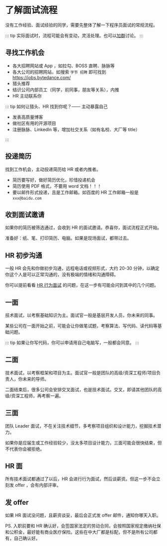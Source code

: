 # 了解面试流程

没有工作经验、面试经验的同学，需要先整体了解一下程序员面试的常规流程。

::: tip
实际面试时，流程可能会有变动，灵活处理。也可以[加群](https://github.com/mianshipai/mianshipai-web/issues/1)讨论。
:::

## 寻找工作机会

- 各大招聘网站或 App ，如拉勾、BOSS 直聘、脉脉等
- 各大公司的招聘网站，如搜索 `字节 招聘` 即可找到 https://jobs.bytedance.com/
- 猎头推荐
- 结识公司内部员工（同学，前同事，朋友等关系），内推
- HR 主动联系你

::: tip
如何让猎头、HR 找到你呢？—— 主动暴露自己

- 发表高质量博客
- 做社区有用的开源项目
- 注册脉脉、LinkedIn 等，增加社交关系（如有名校、大厂等 title）

:::

## 投递简历

找到工作机会，主动投递简历给 HR 或者内推者。

- 简历要写好，做好简历优化，珍惜投递机会
- 简历使用 PDF 格式，不要用 word 文档！！！
- 要以邮件形式投递，且是工作邮箱。如百度的 HR 工作邮箱一般是 `xxx@baidu.com`

## 收到面试邀请

如果你的简历被筛选通过，会收到 HR 的面试邀请。恭喜你，面试流程正式开始。

准备好：纸、笔、打印简历、电脑。如果是现场面试，都带过去。

## HR 初步沟通

一般 HR 会先和你做初步沟通，远程电话或视频形式，大约 20-30 分钟，以确定你这个人是可以正常沟通的，没有极端的情绪和沟通障碍。

你可以提前看看 [HR 行为面试](../hr-exam/behavioural-test.md) 的问题，在这一步有可能会问到其中的几个问题。

## 一面

技术面试，以考察基础知识为主。面试官一般是基层开发人员，你未来的同事。

某些公司在一面开始之前，可能会让你做笔试题，考察算法、写代码、读代码等基础问题。

::: tip
如果让你写代码，你可以申请用自己电脑写，一般都会同意。
:::

## 二面

技术面试，以考察框架和项目为主。面试官一般是团队的高级/资深工程师/项目负责人，你未来的导师。

二面结束后，很多公司会安排交叉面试，也是技术面试。交叉，即请其他团队的高级/资深工程师，再考察一遍。

## 三面

团队 Leader 面试，不在关注技术细节，多考察项目组织和设计能力，挖掘技术潜力。

如果你是应届生或工作经验较少，没太多项目设计能力，三面可能会很快结束，但不代表你会被拒绝。

## HR 面

所有技术面试都通过了以后，HR 会进行行为面试，然后谈薪资。但这一步不会立刻发 offer ，会有内部评审。

## 发 offer

如果 HR 面试没问题，且薪资谈妥，最后会正式发 offer 邮件，通知你哪天入职。

PS. 入职前要和 HR 确认好，会签国家法定的劳动合同，会按照国家规定缴纳社保和公积金，最好能有商业医疗保险。这些在中大厂都是标配，但不是所有公司都有，自己确认好。

